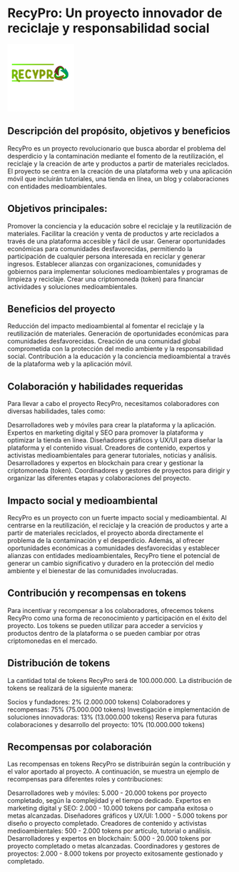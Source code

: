# RecyPro: Un proyecto innovador de reciclaje y responsabilidad social
<img src="RecyPro.png" alt="RecyPro" width="150" height="auto">

## Descripción del propósito, objetivos y beneficios

RecyPro es un proyecto revolucionario que busca abordar el problema del desperdicio y la contaminación mediante el fomento de la reutilización, el reciclaje y la creación de arte y productos a partir de materiales reciclados. El proyecto se centra en la creación de una plataforma web y una aplicación móvil que incluirán tutoriales, una tienda en línea, un blog y colaboraciones con entidades medioambientales.

## Objetivos principales:

Promover la conciencia y la educación sobre el reciclaje y la reutilización de materiales.
Facilitar la creación y venta de productos y arte reciclados a través de una plataforma accesible y fácil de usar.
Generar oportunidades económicas para comunidades desfavorecidas, permitiendo la participación de cualquier persona interesada en reciclar y generar ingresos.
Establecer alianzas con organizaciones, comunidades y gobiernos para implementar soluciones medioambientales y programas de limpieza y reciclaje.
Crear una criptomoneda (token) para financiar actividades y soluciones medioambientales.

## Beneficios del proyecto

Reducción del impacto medioambiental al fomentar el reciclaje y la reutilización de materiales.
Generación de oportunidades económicas para comunidades desfavorecidas.
Creación de una comunidad global comprometida con la protección del medio ambiente y la responsabilidad social.
Contribución a la educación y la conciencia medioambiental a través de la plataforma web y la aplicación móvil.

## Colaboración y habilidades requeridas

Para llevar a cabo el proyecto RecyPro, necesitamos colaboradores con diversas habilidades, tales como:

Desarrolladores web y móviles para crear la plataforma y la aplicación.
Expertos en marketing digital y SEO para promover la plataforma y optimizar la tienda en línea.
Diseñadores gráficos y UX/UI para diseñar la plataforma y el contenido visual.
Creadores de contenido, expertos y activistas medioambientales para generar tutoriales, noticias y análisis.
Desarrolladores y expertos en blockchain para crear y gestionar la criptomoneda (token).
Coordinadores y gestores de proyectos para dirigir y organizar las diferentes etapas y colaboraciones del proyecto.

## Impacto social y medioambiental

RecyPro es un proyecto con un fuerte impacto social y medioambiental. Al centrarse en la reutilización, el reciclaje y la creación de productos y arte a partir de materiales reciclados, el proyecto aborda directamente el problema de la contaminación y el desperdicio. Además, al ofrecer oportunidades económicas a comunidades desfavorecidas y establecer alianzas con entidades medioambientales, RecyPro tiene el potencial de generar un cambio significativo y duradero en la protección del medio ambiente y el bienestar de las comunidades involucradas.

## Contribución y recompensas en tokens

Para incentivar y recompensar a los colaboradores, ofrecemos tokens RecyPro como una forma de reconocimiento y participación en el éxito del proyecto. Los tokens se pueden utilizar para acceder a servicios y productos dentro de la plataforma o se pueden cambiar por otras criptomonedas en el mercado.

## Distribución de tokens

La cantidad total de tokens RecyPro será de 100.000.000. La distribución de tokens se realizará de la siguiente manera:

Socios y fundadores: 2% (2.000.000 tokens)
Colaboradores y recompensas: 75% (75.000.000 tokens)
Investigación e implementación de soluciones innovadoras: 13% (13.000.000 tokens)
Reserva para futuras colaboraciones y desarrollo del proyecto: 10% (10.000.000 tokens)

## Recompensas por colaboración

Las recompensas en tokens RecyPro se distribuirán según la contribución y el valor aportado al proyecto. A continuación, se muestra un ejemplo de recompensas para diferentes roles y contribuciones:

Desarrolladores web y móviles: 5.000 - 20.000 tokens por proyecto completado, según la complejidad y el tiempo dedicado.
Expertos en marketing digital y SEO: 2.000 - 10.000 tokens por campaña exitosa o metas alcanzadas.
Diseñadores gráficos y UX/UI: 1.000 - 5.000 tokens por diseño o proyecto completado.
Creadores de contenido y activistas medioambientales: 500 - 2.000 tokens por artículo, tutorial o análisis.
Desarrolladores y expertos en blockchain: 5.000 - 20.000 tokens por proyecto completado o metas alcanzadas.
Coordinadores y gestores de proyectos: 2.000 - 8.000 tokens por proyecto exitosamente gestionado y completado.
